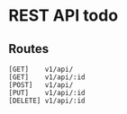 # REST API todo 

## Routes

```
[GET]    v1/api/
[GET]    v1/api/:id
[POST]   v1/api/
[PUT]    v1/api/:id
[DELETE] v1/api/:id
```